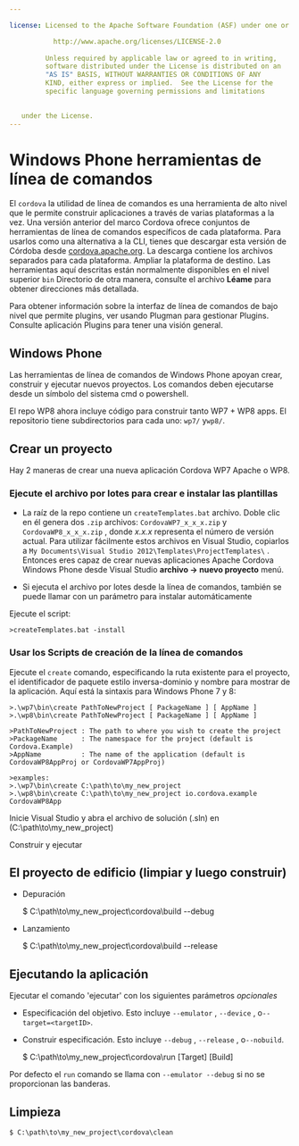 ```yaml
---

license: Licensed to the Apache Software Foundation (ASF) under one or more contributor license agreements. See the NOTICE file distributed with this work for additional information regarding copyright ownership. The ASF licenses this file to you under the Apache License, Version 2.0 (the "License"); you may not use this file except in compliance with the License. You may obtain a copy of the License at

           http://www.apache.org/licenses/LICENSE-2.0
    
         Unless required by applicable law or agreed to in writing,
         software distributed under the License is distributed on an
         "AS IS" BASIS, WITHOUT WARRANTIES OR CONDITIONS OF ANY
         KIND, either express or implied.  See the License for the
         specific language governing permissions and limitations
    

   under the License.
---
```


# Windows Phone herramientas de línea de comandos

El `cordova` la utilidad de línea de comandos es una herramienta de alto nivel que le permite construir aplicaciones a través de varias plataformas a la vez. Una versión anterior del marco Cordova ofrece conjuntos de herramientas de línea de comandos específicos de cada plataforma. Para usarlos como una alternativa a la CLI, tienes que descargar esta versión de Córdoba desde [cordova.apache.org][1]. La descarga contiene los archivos separados para cada plataforma. Ampliar la plataforma de destino. Las herramientas aquí descritas están normalmente disponibles en el nivel superior `bin` Directorio de otra manera, consulte el archivo **Léame** para obtener direcciones más detallada.

 [1]: http://cordova.apache.org

Para obtener información sobre la interfaz de línea de comandos de bajo nivel que permite plugins, ver usando Plugman para gestionar Plugins. Consulte aplicación Plugins para tener una visión general.

## Windows Phone

Las herramientas de línea de comandos de Windows Phone apoyan crear, construir y ejecutar nuevos proyectos. Los comandos deben ejecutarse desde un símbolo del sistema cmd o powershell.

El repo WP8 ahora incluye código para construir tanto WP7 + WP8 apps. El repositorio tiene subdirectorios para cada uno: `wp7/` y`wp8/`.

## Crear un proyecto

Hay 2 maneras de crear una nueva aplicación Cordova WP7 Apache o WP8.

### Ejecute el archivo por lotes para crear e instalar las plantillas

*   La raíz de la repo contiene un `createTemplates.bat` archivo. Doble clic en él genera dos `.zip` archivos: `CordovaWP7_x_x_x.zip` y `CordovaWP8_x_x_x.zip` , donde *x.x.x* representa el número de versión actual. Para utilizar fácilmente estos archivos en Visual Studio, copiarlos a `My Documents\Visual Studio
2012\Templates\ProjectTemplates\` . Entonces eres capaz de crear nuevas aplicaciones Apache Cordova Windows Phone desde Visual Studio **archivo → nuevo proyecto** menú.

*   Si ejecuta el archivo por lotes desde la línea de comandos, también se puede llamar con un parámetro para instalar automáticamente

Ejecute el script:

    >createTemplates.bat -install
    

### Usar los Scripts de creación de la línea de comandos

Ejecute el `create` comando, especificando la ruta existente para el proyecto, el identificador de paquete estilo inversa-dominio y nombre para mostrar de la aplicación. Aquí está la sintaxis para Windows Phone 7 y 8:

    >.\wp7\bin\create PathToNewProject [ PackageName ] [ AppName ]
    >.\wp8\bin\create PathToNewProject [ PackageName ] [ AppName ]
    
    >PathToNewProject : The path to where you wish to create the project
    >PackageName      : The namespace for the project (default is Cordova.Example)
    >AppName          : The name of the application (default is CordovaWP8AppProj or CordovaWP7AppProj)
    
    >examples:
    >.\wp7\bin\create C:\path\to\my_new_project
    >.\wp8\bin\create C:\path\to\my_new_project io.cordova.example CordovaWP8App
    

Inicie Visual Studio y abra el archivo de solución (.sln) en (C:\path\to\my\_new\_project)

Construir y ejecutar

## El proyecto de edificio (limpiar y luego construir)

*   Depuración
    
    $ C:\path\to\my\_new\_project\cordova\build --debug

*   Lanzamiento
    
    $ C:\path\to\my\_new\_project\cordova\build --release

## Ejecutando la aplicación

Ejecutar el comando 'ejecutar' con los siguientes parámetros *opcionales*

*   Especificación del objetivo. Esto incluye `--emulator` , `--device` , o`--target=<targetID>`.

*   Construir especificación. Esto incluye `--debug` , `--release` , o`--nobuild`.
    
    $ C:\path\to\my\_new\_project\cordova\run \[Target\] \[Build\]

Por defecto el `run` comando se llama con `--emulator --debug` si no se proporcionan las banderas.

## Limpieza

    $ C:\path\to\my_new_project\cordova\clean